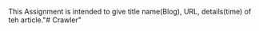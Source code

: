 This Assignment is intended to give title name(Blog), URL, details(time) of teh article."# Crawler" 
